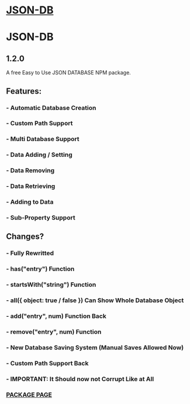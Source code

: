 # [JSON-DB](https://www.npmjs.com/package/@betadv/json-db)
# JSON-DB
## 1.2.0
A free Easy to Use JSON DATABASE NPM package.


## Features:
### - Automatic Database Creation
### - Custom Path Support
### - Multi Database Support
### - Data Adding / Setting
### - Data Removing
### - Data Retrieving
### - Adding to Data
### - Sub-Property Support

## Changes?
### - Fully Rewritted
### - <db>has("entry") Function
### - <db>startsWith("string") Function
### - <db>all({ object: true / false }) Can Show Whole Database Object
### - <db>add("entry", num) Function Back
### - <db>remove("entry", num) Function
### - New Database Saving System (Manual Saves Allowed Now)
### - Custom Path Support Back
### - IMPORTANT: It Should now not Corrupt Like at All

### [PACKAGE PAGE](https://www.npmjs.com/package/@betadv/json-db)
